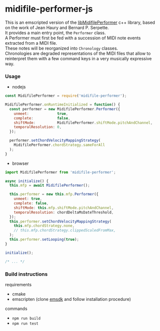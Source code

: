 # midifile-performer-js

This is an emscripted version of the [libMidifilePerformer](https://github.com/scrime-u-bordeaux/libMidifilePerformer) c++ library, based on the work of Jean Haury and Bernard P. Serpette.  
It provides a main entry point, the `Performer` class.  
A Performer must first be fed with a succession of MIDI note events extracted from a MIDI file.  
These notes will be reorganized into `Chronology` classes.  
Chronologies are degraded representations of the MIDI files that allow to reinterpret them with a few command keys in a very musically expressive way.

### Usage

* nodejs
```js
const MidifilePerformer = require('midifile-performer');

MidifilePerformer.onRuntimeInitialized = function() {
  const performer = new MidifilePerformer.Performer({
    unmeet:             true,
    complete:           false,
    shiftMode:          MidifilePerformer.shiftMode.pitchAndChannel,
    temporalResolution: 0,
  });

  performer.setChordVelocityMappingStrategy(
    MidifilePerformer.chordStrategy.sameForAll
  );
}
```

* browser
```js
import MidifilePerformer from 'midifile-performer';

async initialize() {
  this.mfp = await MidifilePerformer();

  this.performer = new this.mfp.Performer({
    unmeet: true,
    complete: false,
    shiftMode: this.mfp.shiftMode.pitchAndChannel,
    temporalResolution: chordDeltaMsDateThreshold,
  });
  this.performer.setChordVelocityMappingStrategy(
    this.mfp.chordStrategy.none,
    // this.mfp.chordStrategy.clippedScaledFromMax,
  );
  this.performer.setLooping(true);
}

initialize();

/* ... */
```

### Build instructions

requirements

* cmake
* emscripten (clone [emsdk](https://github.com/emscripten-core/emsdk) and follow installation procedure)

commands

* `npm run build`
* `npm run test`